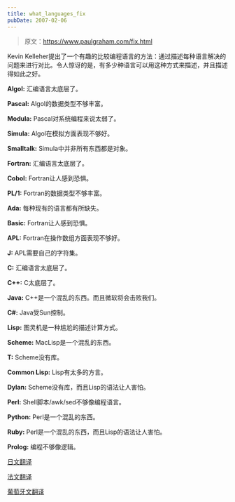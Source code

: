 ```yaml
---
title: what_languages_fix
pubDate: 2007-02-06
---
```


> 原文：https://www.paulgraham.com/fix.html 

            
Kevin Kelleher提出了一个有趣的比较编程语言的方法：通过描述每种语言解决的问题来进行对比。令人惊讶的是，有多少种语言可以用这种方式来描述，并且描述得如此之好。

**Algol:** 汇编语言太底层了。

**Pascal:** Algol的数据类型不够丰富。

**Modula:** Pascal对系统编程来说太弱了。

**Simula:** Algol在模拟方面表现不够好。

**Smalltalk:** Simula中并非所有东西都是对象。

**Fortran:** 汇编语言太底层了。

**Cobol:** Fortran让人感到恐惧。

**PL/1:** Fortran的数据类型不够丰富。

**Ada:** 每种现有的语言都有所缺失。

**Basic:** Fortran让人感到恐惧。

**APL:** Fortran在操作数组方面表现不够好。

**J:** APL需要自己的字符集。

**C:** 汇编语言太底层了。

**C++:** C太底层了。

**Java:** C++是一个混乱的东西。而且微软将会击败我们。

**C#:** Java受Sun控制。

**Lisp:** 图灵机是一种尴尬的描述计算方式。

**Scheme:** MacLisp是一个混乱的东西。

**T:** Scheme没有库。

**Common Lisp:** Lisp有太多的方言。

**Dylan:** Scheme没有库，而且Lisp的语法让人害怕。

**Perl:** Shell脚本/awk/sed不够像编程语言。

**Python:** Perl是一个混乱的东西。

**Ruby:** Perl是一个混乱的东西，而且Lisp的语法让人害怕。

**Prolog:** 编程不够像逻辑。

[日文翻译](http://d.hatena.ne.jp/lionfan/20070206)

[法文翻译](http://jargonf.org/wiki/Document:Un_langage_veut_en_corriger_un_autre)

[葡萄牙文翻译](http://rudamoura.com/consertam.html)

